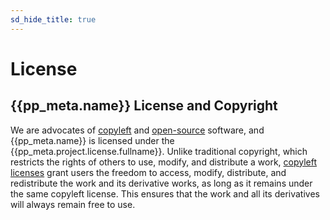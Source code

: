 ```yaml
---
sd_hide_title: true
---
```

# License

## {{pp_meta.name}} License and Copyright
We are advocates of [copyleft](https://copyleft.org/) and [open-source](https://opensource.org/) software,
and {{pp_meta.name}} is licensed under the {{pp_meta.project.license.fullname}}.
Unlike traditional copyright, which restricts the rights of others to use, modify,
and distribute a work, [copyleft licenses](https://choosealicense.com/licenses/) grant users the freedom to access, modify,
distribute, and redistribute the work and its derivative works, as long as it remains
under the same copyleft license. This ensures that the work and all its derivatives
will always remain free to use.
